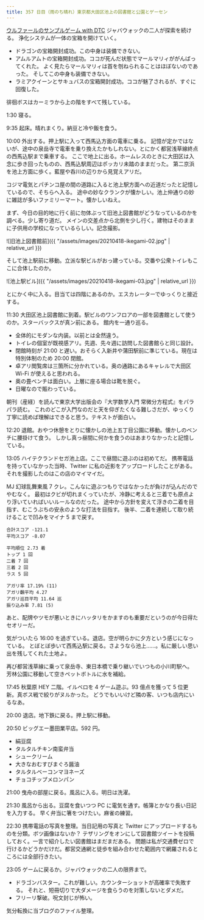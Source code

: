 ```yaml
---
title: 357 日目（雨のち晴れ）東京都大田区池上の図書館と公園とゲーセン
---
```


[ウルファールのサンプルゲーム with DTC][bshf21b] ジャバウォックの二人が探索を続ける。
浄化システムが一体の宝箱を開けていく。

* ドラゴンの宝箱開封成功。この中身は装備できない。
* アムルアムトの宝箱開封成功。ココが死んだ状態でマールマリィががんばってくれた。
  よく見たらマールマリィは首を刎ねられることはほぼないのであった。
  そしてこの中身も装備できない。
* ラミアクイーンとサキュバスの宝箱開封成功。ココが魅了されるが、すぐに回復した。

徘徊ボスはカーミラから上の階をすべて残している。

1:30 寝る。

9:35 起床。晴れまくり。納豆と冷や飯を食う。

10:00 外出する。押上駅に入って西馬込方面の電車に乗る。
記憶が定かではないが、途中の泉岳寺で電車を乗り換えたかもしれない。とにかく都営浅草線終点の西馬込駅まで乗車する。
ここで地上に出る。ホームレスのときに大田区は入念に歩き回ったものの、西馬込駅周辺はポッカリ未踏のままだった。
第二京浜を池上方面に歩く。藍屋や呑川の辺りから見覚えアリだ。

コジマ電気とパチンコ屋の間の道路に入ると池上駅方面への近道だったと記憶しているので、そちらへ入る。
途中の妙なクランクが懐かしい。池上仲通りの妙に雑誌が多いファミリーマート。懐かしいねえ。

まず、今日の目的地に行く前に勿体ぶって旧池上図書館がどうなっているのかを調べる。少し寄り道だ。
メインの交差点から北側を少し行く。建物はそのままに子供用の学校になっているらしい。記念撮影。

![旧池上図書館前]({{ "/assets/images/20210418-ikegami-02.jpg" | relative_url }})

そして池上駅前に移動。立派な駅ビルがおっ建っている。交番や公衆トイレもここに合体したのか。

![池上駅ビル]({{ "/assets/images/20210418-ikegami-03.jpg" | relative_url }})

とにかく中に入る。目当ては四階にあるのか。エスカレーターでゆっくりと接近する。

11:30 大田区池上図書館に到着。駅ビルのワンフロアの一部を図書館として使うのか。スターバックスが真ン前にある。
館内を一通り巡る。

* 全体的にモダンな内装。以前とは全然違う。
* トイレの個室が既視感アリ。先週、先々週に訪問した図書館らと同じ設計。
* 閉館時刻が 21:00 と遅い。おそらく入新井や蒲田駅前に準じている。現在は特別体制のため 20:00 閉館。
* 卓アリ閲覧席は三箇所に分かれている。奥の通路にあるキャレルで大田区 Wi-Fi が使えると思われる。
* 奥の畳ベンチは面白い。上層に座る場合は靴を脱ぐ。
* 日曜なので賑わっている。

朝刊（産経）を読んで東京大学出版会の『大学数学入門 常微分方程式』をパラパラ読む。
これのどこが入門なのだと天を仰ぎたくなる難しさだが、ゆっくり丁寧に読めば理解はできると思う。テキストが面白い。

12:20 退館。おやつ休憩をとりに懐かしの池上五丁目公園に移動。懐かしのベンチに腰掛けて食う。
しかし真っ昼間に何かを食うのはあまりなかったと記憶している。

13:05 ハイテクランドセガ池上店。ここで昼間に遊ぶのは初めてだ。
携帯電話を持っていなかった当時、Twitter に私の近影をアップロードしたことがある。
それを撮影したのはこの店のマイマイだ。

MJ 幻球乱舞東風 7 クレ。こんなに遊ぶつもりではなかったが負けが込んだのでやむなく。
最初はクビが切れまくっていたが、冷静に考えると三着でも原点より浮いていればいいルールなのだった。
途中から方針を変えて浮きの二着を目指す、むこうぶちの安永のような打法を目指す。
後半、二着を連続して取り続けることで凹みをマイナ 5 まで戻す。

```text
合計スコア -121.1
平均スコア -8.07

平均順位 2.73 着
トップ 1 回
二着 7 回
三着 2 回
ラス 5 回

アガリ率 17.19% (11)
アガリ飜平均 4.27
アガリ巡目平均 11.64 巡
振り込み率 7.81 (5)
```

あと、配牌やツモが悪いときにハッタリをかますのも重要だというのが今日得たセオリーだ。

気がついたら 16:00 を過ぎている。退店。空が明らかに夕方という感じになっている。
とぼとぼ歩いて西馬込駅に戻る。さようなら池上……。私に厳しい思い出を残してくれた土地よ。

再び都営浅草線に乗って泉岳寺、東日本橋で乗り継いでいつもの小川町駅へ。
芳林公園に移動して空きペットボトルに水を補給。

17:45 秋葉原 HEY 二階。イルベロを 4 ゲーム遊ぶ。93 億点を獲って 5 位更新。真ボス戦で絞りがヌルかった。
どうでもいいけど隣の客、いつも店内にいるなあ。

20:00 退店。地下鉄に戻る。押上駅に移動。

20:50 ビッグエー墨田業平店。592 円。

* 絹豆腐
* タルタルチキン南蛮弁当
* シュークリーム
* 大きなおむすびまぐろ醤油
* タルタルベーコンマヨネーズ
* チョコチップメロンパン

21:00 曳舟の部屋に戻る。風呂に入る。明日は洗濯。

21:30 風呂から出る。豆腐を食いつつ PC に電気を通す。帳簿とかなり長い日記を入力する。
早く弁当に箸をつけたい。麻雀の練習。

22:30 携帯電話の写真を整理。当日記用の写真と Twitter にアップロードするものを分類。ボツ画像はないか？
テザリングをオンにして図書館ツイートを投稿しておく。一言で紹介したい図書館はまだまだある。
問題は私が交通費ゼロで行けるかどうかだけだ。都営交通網と徒歩を組み合わせた範囲内で網羅されるところには全部行きたい。

23:05 ゲームに戻るか。ジャバウォックの二人の限界まで。

* ドラゴンバスター。これが難しい。カウンターショットが高確率で失敗する。
  それと、短冊切りで大ダメージを食らうのを対策しないとダメだ。
* フリーリ撃破。呪文封じが怖い。

気分転換に当ブログのファイル整理。

[bshf21b]: https://wodifes.net/game/show/446

